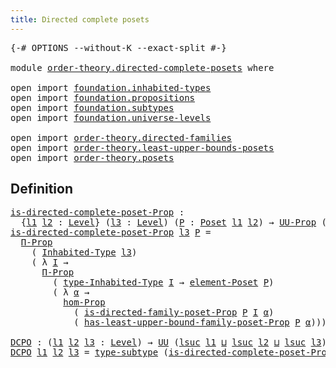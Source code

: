 ```yaml
---
title: Directed complete posets
---
```


<pre class="Agda"><a id="50" class="Symbol">{-#</a> <a id="54" class="Keyword">OPTIONS</a> <a id="62" class="Pragma">--without-K</a> <a id="74" class="Pragma">--exact-split</a> <a id="88" class="Symbol">#-}</a>

<a id="93" class="Keyword">module</a> <a id="100" href="order-theory.directed-complete-posets.html" class="Module">order-theory.directed-complete-posets</a> <a id="138" class="Keyword">where</a>

<a id="145" class="Keyword">open</a> <a id="150" class="Keyword">import</a> <a id="157" href="foundation.inhabited-types.html" class="Module">foundation.inhabited-types</a>
<a id="184" class="Keyword">open</a> <a id="189" class="Keyword">import</a> <a id="196" href="foundation.propositions.html" class="Module">foundation.propositions</a>
<a id="220" class="Keyword">open</a> <a id="225" class="Keyword">import</a> <a id="232" href="foundation.subtypes.html" class="Module">foundation.subtypes</a>
<a id="252" class="Keyword">open</a> <a id="257" class="Keyword">import</a> <a id="264" href="foundation.universe-levels.html" class="Module">foundation.universe-levels</a>

<a id="292" class="Keyword">open</a> <a id="297" class="Keyword">import</a> <a id="304" href="order-theory.directed-families.html" class="Module">order-theory.directed-families</a>
<a id="335" class="Keyword">open</a> <a id="340" class="Keyword">import</a> <a id="347" href="order-theory.least-upper-bounds-posets.html" class="Module">order-theory.least-upper-bounds-posets</a>
<a id="386" class="Keyword">open</a> <a id="391" class="Keyword">import</a> <a id="398" href="order-theory.posets.html" class="Module">order-theory.posets</a>
</pre>
## Definition

<pre class="Agda"><a id="is-directed-complete-poset-Prop"></a><a id="446" href="order-theory.directed-complete-posets.html#446" class="Function">is-directed-complete-poset-Prop</a> <a id="478" class="Symbol">:</a>
  <a id="482" class="Symbol">{</a><a id="483" href="order-theory.directed-complete-posets.html#483" class="Bound">l1</a> <a id="486" href="order-theory.directed-complete-posets.html#486" class="Bound">l2</a> <a id="489" class="Symbol">:</a> <a id="491" href="Agda.Primitive.html#597" class="Postulate">Level</a><a id="496" class="Symbol">}</a> <a id="498" class="Symbol">(</a><a id="499" href="order-theory.directed-complete-posets.html#499" class="Bound">l3</a> <a id="502" class="Symbol">:</a> <a id="504" href="Agda.Primitive.html#597" class="Postulate">Level</a><a id="509" class="Symbol">)</a> <a id="511" class="Symbol">(</a><a id="512" href="order-theory.directed-complete-posets.html#512" class="Bound">P</a> <a id="514" class="Symbol">:</a> <a id="516" href="order-theory.posets.html#731" class="Function">Poset</a> <a id="522" href="order-theory.directed-complete-posets.html#483" class="Bound">l1</a> <a id="525" href="order-theory.directed-complete-posets.html#486" class="Bound">l2</a><a id="527" class="Symbol">)</a> <a id="529" class="Symbol">→</a> <a id="531" href="foundation-core.propositions.html#1393" class="Function">UU-Prop</a> <a id="539" class="Symbol">(</a><a id="540" href="order-theory.directed-complete-posets.html#483" class="Bound">l1</a> <a id="543" href="Agda.Primitive.html#810" class="Primitive Operator">⊔</a> <a id="545" href="order-theory.directed-complete-posets.html#486" class="Bound">l2</a> <a id="548" href="Agda.Primitive.html#810" class="Primitive Operator">⊔</a> <a id="550" href="Agda.Primitive.html#780" class="Primitive">lsuc</a> <a id="555" href="order-theory.directed-complete-posets.html#499" class="Bound">l3</a><a id="557" class="Symbol">)</a>
<a id="559" href="order-theory.directed-complete-posets.html#446" class="Function">is-directed-complete-poset-Prop</a> <a id="591" href="order-theory.directed-complete-posets.html#591" class="Bound">l3</a> <a id="594" href="order-theory.directed-complete-posets.html#594" class="Bound">P</a> <a id="596" class="Symbol">=</a>
  <a id="600" href="foundation-core.propositions.html#6694" class="Function">Π-Prop</a>
    <a id="611" class="Symbol">(</a> <a id="613" href="foundation.inhabited-types.html#379" class="Function">Inhabited-Type</a> <a id="628" href="order-theory.directed-complete-posets.html#591" class="Bound">l3</a><a id="630" class="Symbol">)</a>
    <a id="636" class="Symbol">(</a> <a id="638" class="Symbol">λ</a> <a id="640" href="order-theory.directed-complete-posets.html#640" class="Bound">I</a> <a id="642" class="Symbol">→</a>
      <a id="650" href="foundation-core.propositions.html#6694" class="Function">Π-Prop</a>
        <a id="665" class="Symbol">(</a> <a id="667" href="foundation.inhabited-types.html#524" class="Function">type-Inhabited-Type</a> <a id="687" href="order-theory.directed-complete-posets.html#640" class="Bound">I</a> <a id="689" class="Symbol">→</a> <a id="691" href="order-theory.posets.html#1145" class="Function">element-Poset</a> <a id="705" href="order-theory.directed-complete-posets.html#594" class="Bound">P</a><a id="706" class="Symbol">)</a>
        <a id="716" class="Symbol">(</a> <a id="718" class="Symbol">λ</a> <a id="720" href="order-theory.directed-complete-posets.html#720" class="Bound">α</a> <a id="722" class="Symbol">→</a>
          <a id="734" href="foundation-core.propositions.html#8796" class="Function">hom-Prop</a>
            <a id="755" class="Symbol">(</a> <a id="757" href="order-theory.directed-families.html#413" class="Function">is-directed-family-poset-Prop</a> <a id="787" href="order-theory.directed-complete-posets.html#594" class="Bound">P</a> <a id="789" href="order-theory.directed-complete-posets.html#640" class="Bound">I</a> <a id="791" href="order-theory.directed-complete-posets.html#720" class="Bound">α</a><a id="792" class="Symbol">)</a>
            <a id="806" class="Symbol">(</a> <a id="808" href="order-theory.least-upper-bounds-posets.html#6319" class="Function">has-least-upper-bound-family-poset-Prop</a> <a id="848" href="order-theory.directed-complete-posets.html#594" class="Bound">P</a> <a id="850" href="order-theory.directed-complete-posets.html#720" class="Bound">α</a><a id="851" class="Symbol">)))</a>

<a id="DCPO"></a><a id="856" href="order-theory.directed-complete-posets.html#856" class="Function">DCPO</a> <a id="861" class="Symbol">:</a> <a id="863" class="Symbol">(</a><a id="864" href="order-theory.directed-complete-posets.html#864" class="Bound">l1</a> <a id="867" href="order-theory.directed-complete-posets.html#867" class="Bound">l2</a> <a id="870" href="order-theory.directed-complete-posets.html#870" class="Bound">l3</a> <a id="873" class="Symbol">:</a> <a id="875" href="Agda.Primitive.html#597" class="Postulate">Level</a><a id="880" class="Symbol">)</a> <a id="882" class="Symbol">→</a> <a id="884" href="foundation-core.universe-levels.html#235" class="Primitive">UU</a> <a id="887" class="Symbol">(</a><a id="888" href="Agda.Primitive.html#780" class="Primitive">lsuc</a> <a id="893" href="order-theory.directed-complete-posets.html#864" class="Bound">l1</a> <a id="896" href="Agda.Primitive.html#810" class="Primitive Operator">⊔</a> <a id="898" href="Agda.Primitive.html#780" class="Primitive">lsuc</a> <a id="903" href="order-theory.directed-complete-posets.html#867" class="Bound">l2</a> <a id="906" href="Agda.Primitive.html#810" class="Primitive Operator">⊔</a> <a id="908" href="Agda.Primitive.html#780" class="Primitive">lsuc</a> <a id="913" href="order-theory.directed-complete-posets.html#870" class="Bound">l3</a><a id="915" class="Symbol">)</a>
<a id="917" href="order-theory.directed-complete-posets.html#856" class="Function">DCPO</a> <a id="922" href="order-theory.directed-complete-posets.html#922" class="Bound">l1</a> <a id="925" href="order-theory.directed-complete-posets.html#925" class="Bound">l2</a> <a id="928" href="order-theory.directed-complete-posets.html#928" class="Bound">l3</a> <a id="931" class="Symbol">=</a> <a id="933" href="foundation-core.subtypes.html#2555" class="Function">type-subtype</a> <a id="946" class="Symbol">(</a><a id="947" href="order-theory.directed-complete-posets.html#446" class="Function">is-directed-complete-poset-Prop</a> <a id="979" class="Symbol">{</a><a id="980" href="order-theory.directed-complete-posets.html#922" class="Bound">l1</a><a id="982" class="Symbol">}</a> <a id="984" class="Symbol">{</a><a id="985" href="order-theory.directed-complete-posets.html#925" class="Bound">l2</a><a id="987" class="Symbol">}</a> <a id="989" href="order-theory.directed-complete-posets.html#928" class="Bound">l3</a><a id="991" class="Symbol">)</a>
</pre>